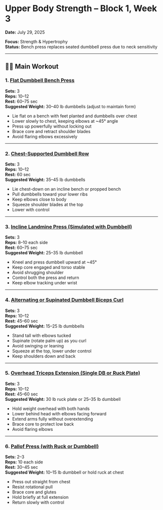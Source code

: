 # Upper Body Strength – Block 1, Week 3
**Date:** July 29, 2025

**Focus:** Strength & Hypertrophy  
**Status:** Bench press replaces seated dumbbell press due to neck sensitivity

---

## 🏋️‍♂️ Main Workout

### 1. [Flat Dumbbell Bench Press](../exercises/flat_dumbbell_bench_press.json)
**Sets:** 3  
**Reps:** 10–12  
**Rest:** 60–75 sec  
**Suggested Weight:** 30–40 lb dumbbells (adjust to maintain form)

- Lie flat on a bench with feet planted and dumbbells over chest
- Lower slowly to chest, keeping elbows at ~45° angle
- Press up powerfully without locking out
- Brace core and retract shoulder blades
- Avoid flaring elbows excessively

---

### 2. [Chest-Supported Dumbbell Row](../exercises/chest_supported_dumbbell_row.json)
**Sets:** 3  
**Reps:** 10–12  
**Rest:** 60 sec  
**Suggested Weight:** 35–45 lb dumbbells

- Lie chest-down on an incline bench or propped bench
- Pull dumbbells toward your lower ribs
- Keep elbows close to body
- Squeeze shoulder blades at the top
- Lower with control

---

### 3. [Incline Landmine Press (Simulated with Dumbbell)](../exercises/incline_landmine_press.json)
**Sets:** 3  
**Reps:** 8–10 each side  
**Rest:** 60–75 sec  
**Suggested Weight:** 25–35 lb dumbbell

- Kneel and press dumbbell upward at ~45°
- Keep core engaged and torso stable
- Avoid shrugging shoulder
- Control both the press and return
- Keep elbow tracking under wrist

---

### 4. [Alternating or Supinated Dumbbell Biceps Curl](../exercises/alternating_dumbbell_biceps_curl.json)
**Sets:** 3  
**Reps:** 10–12  
**Rest:** 45–60 sec  
**Suggested Weight:** 15–25 lb dumbbells

- Stand tall with elbows tucked
- Supinate (rotate palm up) as you curl
- Avoid swinging or leaning
- Squeeze at the top, lower under control
- Keep shoulders down and back

---

### 5. [Overhead Triceps Extension (Single DB or Ruck Plate)](../exercises/overhead_triceps_extension.json)
**Sets:** 3  
**Reps:** 10–12  
**Rest:** 45–60 sec  
**Suggested Weight:** 30 lb ruck plate or 25–35 lb dumbbell

- Hold weight overhead with both hands
- Lower behind head with elbows facing forward
- Extend arms fully without overextending
- Brace core to protect low back
- Avoid flaring elbows

---

### 6. [Pallof Press (with Ruck or Dumbbell)](../exercises/pallof_press.json)
**Sets:** 2–3  
**Reps:** 10 each side  
**Rest:** 30–45 sec  
**Suggested Weight:** 10–15 lb dumbbell or hold ruck at chest

- Press out straight from chest
- Resist rotational pull
- Brace core and glutes
- Hold briefly at full extension
- Return slowly with control
